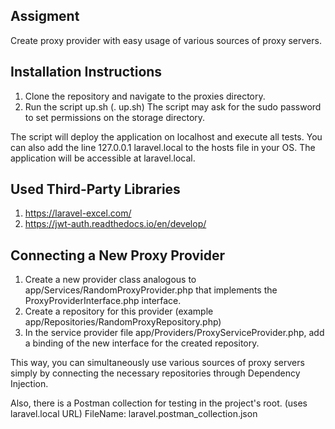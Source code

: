 ## Assigment

Create proxy provider with easy usage of various sources of proxy servers.

## Installation Instructions
1) Clone the repository and navigate to the proxies directory.
2) Run the script up.sh (. up.sh)
   The script may ask for the sudo password to set permissions on the storage directory.

The script will deploy the application on localhost and execute all tests.
You can also add the line 127.0.0.1 laravel.local to the hosts file in your OS.
The application will be accessible at laravel.local.

## Used Third-Party Libraries
1) https://laravel-excel.com/
2) https://jwt-auth.readthedocs.io/en/develop/

## Connecting a New Proxy Provider
1) Create a new provider class analogous to app/Services/RandomProxyProvider.php that implements the ProxyProviderInterface.php interface.
2) Create a repository for this provider (example app/Repositories/RandomProxyRepository.php)
3) In the service provider file app/Providers/ProxyServiceProvider.php, add a binding of the new interface for the created repository.

This way, you can simultaneously use various sources of proxy servers simply by connecting the necessary repositories through Dependency Injection.

Also, there is a Postman collection for testing in the project's root. (uses laravel.local URL)
FileName: laravel.postman_collection.json

